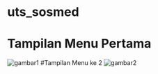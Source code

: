 # uts_sosmed
# Tampilan Menu Pertama
![gambar1](https://user-images.githubusercontent.com/102014549/164789554-b922558e-5d58-430f-9156-7417e11d8a6f.PNG)
#Tampilan Menu ke 2
![gambar2](https://user-images.githubusercontent.com/102014549/164789585-feed72bd-2bb6-4fe6-8b78-42894022d007.PNG)

